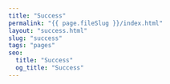 ```yaml
---
title: "Success"
permalink: "{{ page.fileSlug }}/index.html"
layout: "success.html"
slug: "success"
tags: "pages"
seo:
  title: "Success"
  og_title: "Success"
---
```




